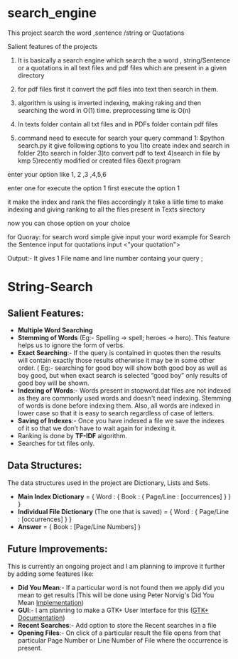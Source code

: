 # search_engine
This project search the word ,sentence /string or Quotations 

Salient features of the projects
1. It is basically a search engine which search the 
 a word , string/Sentence or a quotations in all text files and pdf files
 which are present in a given directory


2. for pdf files first it convert the pdf files into text then search in them.

3. algorithm is using is inverted indexing, making raking and then searching
the word in O(1) time.
preprocessing time is O(n)

4. In texts folder contain all txt files and in PDFs folder contain pdf files

5. command need to execute for search your query
  command 1:   $python search.py
     it give following options to you
1)to create index and search in folder
2)to search in folder
3)to convert pdf to text
4)search in file by kmp
5)recently modified or created files
6)exit program

enter your option like 1, 2 ,3 ,4,5,6


enter one for execute the option 1
first execute the option 1

it make the index and rank the files accordingly
it take a liitle time to make indexing and giving ranking to all the files present in Texts sirectory

now you can chose option on your choice

for Quoray:
for search word simple give input your word example <algorithm>
for Search the Sentence input <your Sentence>
for quotations input <"your quotation">

Output:-
It gives
1 File name and line number containg your query ;
 
# String-Search

## Salient Features:

* **Multiple Word Searching**
* **Stemming of Words** (Eg:- Spelling -> spell; heroes -> hero). This feature helps us to ignore the form of verbs.
* **Exact Searching**:- If the query is contained in quotes then the results will contain exactly those results otherwise it may be in some other order. ( Eg:- searching for good boy will show both good boy as well as boy good, but when exact search is selected “good boy” only results of good boy will be shown.
* **Indexing of Words**:- Words present in stopword.dat files are not indexed as they are commonly used words and doesn't need indexing. Stemming of words is done before indexing them. Also, all words are indexed in lower case so that it is easy to search regardless of case of letters.
* **Saving of Indexes**:- Once you have indexed a file we save the indexes of it so that we don’t have to wait again for indexing it.
* Ranking is done by **TF-IDF** algorithm.
* Searches for txt files only.


## Data Structures:

The data structures used in the project are Dictionary, Lists and Sets.
* **Main Index Dictionary** = { Word : { Book : { Page/Line : [occurrences] } } }
* **Individual File Dictionary** (The one that is saved) = { Word : { Page/Line : [occurrences] } }
* **Answer** = { Book : [Page/Line Numbers] }


## Future Improvements:

This is currently an ongoing project and I am planning to improve it further by adding some features like:
* **Did You Mean**:- If a particular word is not found then we apply did you mean to get results (This will be done using Peter Norvig's Did You Mean [Implementation](norvig.com/spell-correct.html))
* **GUI**:- I am planning to make a GTK+ User Interface for this ([GTK+ Documentation](https://python-gtk-3-tutorial.readthedocs.io/en/latest/))
* **Recent Searches**:- Add option to store the Recent searches in a file
* **Opening Files**:- On click of a particular result the file opens from that particular Page Number or Line Number of File where the occurrence is present.
     



 
